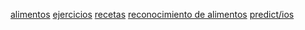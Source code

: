 [alimentos](https://github.com/FerMDA/documentacion-api-toptofit/blob/master/alimentos.md)
[ejercicios](https://github.com/FerMDA/documentacion-api-toptofit/blob/master/ejercicios.md)
[recetas](https://github.com/FerMDA/documentacion-api-toptofit/blob/master/recetas.md)
[reconocimiento de alimentos](https://github.com/FerMDA/documentacion-api-toptofit/blob/master/reconocimiento%20de%20alimentos.md)
[predict/ios]()
